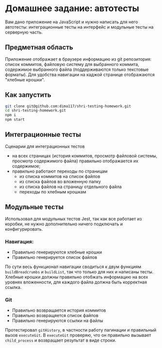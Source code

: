 # Домашнее задание: автотесты

Вам дано приложение на JavaScript и нужно написать для него автотесты: интеграционные тесты на интерфейс и модульные тесты на серверную часть.

## Предметная область

Приложение отображает в браузере информацию из git репозитория: список коммитов, файловую систему для выбранного коммита, содержимое выбранного файла (поддерживаются только текстовые форматы). Для удобства навигации на каджой странице отображаются "хлебные крошки".

## Как запустить

```sh
git clone git@github.com:dima117/shri-testing-homework.git
cd shri-testing-homework.git
npm i
npm start
```

## Интеграционные тесты

Сценарии для интеграционных тестов

- на всех страницах (история коммитов, просмотр файловой системы, просмотр содержимого файла) правильно отображается их содержимое;
- правильно работают переходы по страницам
  - из списка коммитов на список файлов
  - из списка файлов во вложенную папку
  - из списка файлов на страницу отдельного файла
  - переходы по хлебным крошкам

## Модульные тесты

Использовал для модульных тестов Jest, так как все работает из коробки, не нужно дополнительно ничего подключать и конфигурировать.

### Навигация: 
- Правильно генерируются хлебные крошки
- Правильно генерируется список файлов

По сути весь функционал навигации сводиться к двум функциям `buildBreadcrumbs` и `buildList`, так что только для них и написаны тесты. Хлебные крошки должны правильно отобжать информацию на всех уровнях вложенности, для каждого файла должна быть корректная ссылка.

### Git
- Правильно возвращается история коммитов
- Правильно возвращяется список файлов
- Правильно генерируются ссылки на файлы

Протестировал `gitHistory`, в частности работу пагинации и правильный вызов `executeGit`. В `executeGit` проверяю, что он правильно вызывает `child_process` и возвращает результат в виде строки.